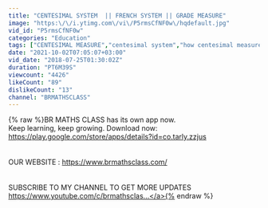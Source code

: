 ```yaml
---
title: "CENTESIMAL SYSTEM  || FRENCH SYSTEM || GRADE MEASURE"
image: "https:\/\/i.ytimg.com\/vi\/P5rmsCfNF0w\/hqdefault.jpg"
vid_id: "P5rmsCfNF0w"
categories: "Education"
tags: ["CENTESIMAL MEASURE","centesimal system","how centesimal measurements"]
date: "2021-10-02T07:05:07+03:00"
vid_date: "2018-07-25T01:30:02Z"
duration: "PT6M39S"
viewcount: "4426"
likeCount: "89"
dislikeCount: "13"
channel: "BRMATHSCLASS"
---
```

{% raw %}BR MATHS CLASS has its own app now.<br />Keep learning, keep growing. Download now: <a rel="nofollow" target="blank" href="https://play.google.com/store/apps/details?id=co.tarly.zzjus">https://play.google.com/store/apps/details?id=co.tarly.zzjus</a><br /><br /><br />OUR WEBSITE : <a rel="nofollow" target="blank" href="https://www.brmathsclass.com/">https://www.brmathsclass.com/</a><br /><br /><br />SUBSCRIBE TO MY CHANNEL TO GET MORE UPDATES<br /><a rel="nofollow" target="blank" href="https://www.youtube.com/c/brmathsclas...">https://www.youtube.com/c/brmathsclas...</a>{% endraw %}

